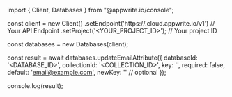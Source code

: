 import { Client, Databases } from "@appwrite.io/console";

const client = new Client()
    .setEndpoint('https://<REGION>.cloud.appwrite.io/v1') // Your API Endpoint
    .setProject('<YOUR_PROJECT_ID>'); // Your project ID

const databases = new Databases(client);

const result = await databases.updateEmailAttribute({
    databaseId: '<DATABASE_ID>',
    collectionId: '<COLLECTION_ID>',
    key: '',
    required: false,
    default: 'email@example.com',
    newKey: '' // optional
});

console.log(result);
